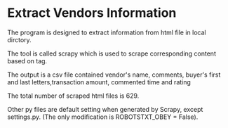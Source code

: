 # Extract Vendors Information
The program is designed to extract information from html file in local dirctory. 

The tool is called scrapy which is used to scrape corresponding content based on tag.

The output is a csv file contained vendor's name, comments, buyer's first and last letters,transaction amount, commented time and rating

The total number of scraped html files is 629.

Other py files are default setting when generated by Scrapy, except settings.py. (The only modification is ROBOTSTXT_OBEY = False).
